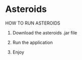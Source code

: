 # Asteroids

HOW TO RUN ASTEROIDS

1. Download the asteroids .jar file

2. Run the application

3. Enjoy
